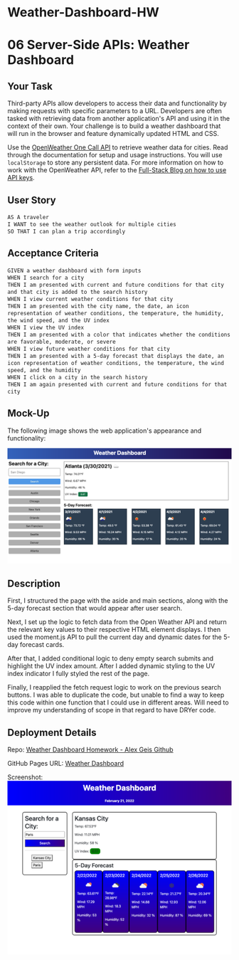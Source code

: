 # Weather-Dashboard-HW

# 06 Server-Side APIs: Weather Dashboard

## Your Task

Third-party APIs allow developers to access their data and functionality by making requests with specific parameters to a URL. Developers are often tasked with retrieving data from another application's API and using it in the context of their own. Your challenge is to build a weather dashboard that will run in the browser and feature dynamically updated HTML and CSS.

Use the [OpenWeather One Call API](https://openweathermap.org/api/one-call-api) to retrieve weather data for cities. Read through the documentation for setup and usage instructions. You will use `localStorage` to store any persistent data. For more information on how to work with the OpenWeather API, refer to the [Full-Stack Blog on how to use API keys](https://coding-boot-camp.github.io/full-stack/apis/how-to-use-api-keys).

## User Story

```
AS A traveler
I WANT to see the weather outlook for multiple cities
SO THAT I can plan a trip accordingly
```

## Acceptance Criteria

```
GIVEN a weather dashboard with form inputs
WHEN I search for a city
THEN I am presented with current and future conditions for that city and that city is added to the search history
WHEN I view current weather conditions for that city
THEN I am presented with the city name, the date, an icon representation of weather conditions, the temperature, the humidity, the wind speed, and the UV index
WHEN I view the UV index
THEN I am presented with a color that indicates whether the conditions are favorable, moderate, or severe
WHEN I view future weather conditions for that city
THEN I am presented with a 5-day forecast that displays the date, an icon representation of weather conditions, the temperature, the wind speed, and the humidity
WHEN I click on a city in the search history
THEN I am again presented with current and future conditions for that city
```

## Mock-Up

The following image shows the web application's appearance and functionality:

![The weather app includes a search option, a list of cities, and a five-day forecast and current weather conditions for Atlanta.](./Assets/06-server-side-apis-homework-demo.png)

## Description

First, I structured the page with the aside and main sections, along with the 5-day forecast section that would appear after user search.

Next, I set up the logic to fetch data from the Open Weather API and return the relevant key values to their respective HTML element displays. I then used the moment.js API to pull the current day and dynamic dates for the 5-day forecast cards.

After that, I added conditional logic to deny empty search submits and highlight the UV index amount. After I added dynamic styling to the UV index indicator I fully styled the rest of the page.

Finally, I reapplied the fetch request logic to work on the previous search buttons. I was able to duplicate the code, but unable to find a way to keep this code within one function that I could use in different areas. Will need to improve my understanding of scope in that regard to have DRYer code.

## Deployment Details

Repo: [Weather Dashboard Homework - Alex Geis Github](https://github.com/alexgeis/Weather-Dashboard-HW)

GitHub Pages URL: [Weather Dashboard](https://alexgeis.github.io/Weather-Dashboard-HW/)

Screenshot: ![Weather Dashboard - full page screenshot](./Assets/weather-dashboard-screenshot.png)
